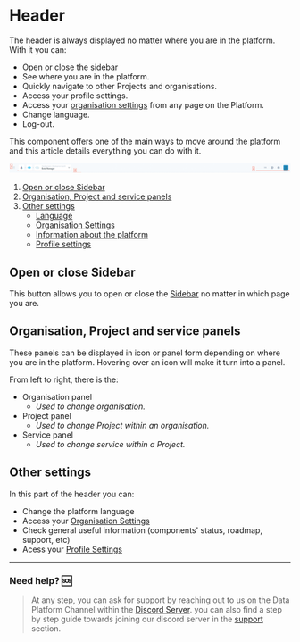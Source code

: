# Header

The header is always displayed no matter where you are in the platform. With it you can:
- Open or close the sidebar
- See where you are in the platform.
- Quickly navigate to other Projects and organisations.
- Access your profile settings.
- Access your [organisation settings](/en/product/organisations/orga_settings.md) from any page on the Platform.
- Change language.
- Log-out.

This component offers one of the main ways to move around the platform and this article details everything you can do with it.

![header](picts/header.png)

1. [Open or close Sidebar](#open-or-close-sidebar)
2. [Organisation, Project and service panels](#organisation-Project-and-service-panels)
3. [Other settings](#other-settings)
     - [Language](#language)
     - [Organisation Settings](#organisation-settings)
     - [Information about the platform](#information-about-the-platform)
     - [Profile settings](#profile-settings)

## Open or close Sidebar

This button allows you to open or close the [Sidebar](/en/product/navigation/sidebar.md) no matter in which page you are.

## Organisation, Project and service panels

These panels can be displayed in icon or panel form depending on where you are in the platform. Hovering over an icon will make it turn into a panel.

From left to right, there is the:
- Organisation panel
  - *Used to change organisation.*
- Project panel
  - *Used to change Project within an organisation.*
- Service panel
  - *Used to change service within a Project.*

## Other settings

In this part of the header you can:
- Change the platform language
- Access your [Organisation Settings](/en/product/organisations/orga_settings.md)
- Check general useful information (components' status, roadmap, support, etc)
- Acess your [Profile Settings](/en/product/organisations/profile.md)


---
###  Need help? 🆘

> At any step, you can ask for support by reaching out to us on the Data Platform Channel within the [Discord Server](https://discord.com/channels/850031577277792286/1163465539981672559). you can also find a step by step guide towards joining our discord server in the [support](/en/support/index.md) section.